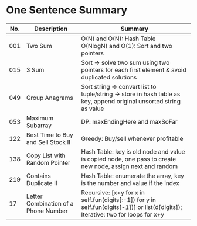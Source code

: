 # One Sentence Summary

| No.| Description | Summary |
| ------| ----------- | ----------- |
| 001   | Two Sum | O(N) and O(N): Hash Table <br> O(NlogN) and O(1): Sort and two pointers |   
| 015   | 3 Sum | Sort -> solve two sum using two pointers for each first element & avoid duplicated solutions |     
| 049   | Group Anagrams | Sort string -> convert list to tuple/string -> store in hash table as key, append original unsorted string as value | 
| 053   | Maximum Subarray | DP: maxEndingHere and maxSoFar |
| 122   | Best Time to Buy and Sell Stock II | Greedy: Buy/sell whenever profitable |
| 138   | Copy List with Random Pointer | Hash Table: key is old node and value is copied node, one pass to create new node, assign next and random |
| 219   | Contains Duplicate II | Hash Table: enumerate the array, key is the number and value if the index|
| 17    | Letter Combination of a Phone Number | Recursive: [x+y for x in self.fun(digits[:-1]) for y in self.fun(digits[-1])] or list(d[digits]); Iterative: two for loops for x+y


